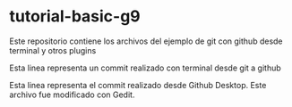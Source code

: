 # tutorial-basic-g9
Este repositorio contiene los archivos del ejemplo de git con github desde terminal y otros plugins

Esta linea representa un commit realizado con terminal desde git a github

Esta linea representa el commit realizado desde Github Desktop. Este archivo fue modificado con Gedit. 